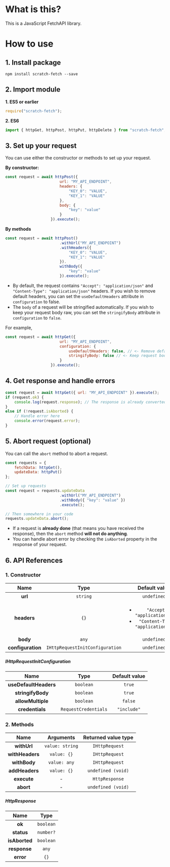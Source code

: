 # What is this?
This is a JavaScript FetchAPI library.

# How to use
## 1. Install package
```npm install scratch-fetch --save```

## 2. Import module
**1. ES5 or earlier**
```javascript
require("scratch-fetch");
```

**2. ES6**
```javascript
import { httpGet, httpPost, httpPut, httpDelete } from "scratch-fetch";
```
## 3. Set up your request
You can use either the constructor or methods to set up your request.

**By constructor:**
```javascript
const request = await httpPost({
                        url: "MY_API_ENDPOINT",
                        headers: {
                            "KEY_0": "VALUE",
                            "KEY_1": "VALUE"
                        },
                        body: {
                            "key": "value"
                        }
                    }).execute();
```

**By methods**
```javascript
const request = await httpPost()
                        .withUrl("MY_API_ENDPOINT")
                        .withHeaders({
                            "KEY_0": "VALUE",
                            "KEY_1": "VALUE"
                        }).
                        withBody({
                            "key": "value"
                        }).execute();
```

- By default, the request contains ```"Accept": "application/json"``` and ```"Content-Type": "application/json"``` headers. If you wish to remove default headers, you can set the ```useDefaultHeaders``` attribute in `configuration` to false.
- The ```body``` of a request will be stringified automatically. If you wish to keep your request body raw, you can set the ```stringifyBody``` attribute in ```configuration``` to ```false```.

For example,
```javascript
const request = await httpGet({
                        url: "MY_API_ENDPOINT",
                        configuration: {
                            useDefaultHeaders: false, // <- Remove default headers.
                            stringifyBody: false // <- Keep request body raw.
                        }
                    }).execute();
```

## 4.  Get response and handle errors
```javascript
const request = await httpGet({ url: "MY_API_ENDPOINT" }).execute();
if (request.ok) {
    console.log(request.response); // The response is already converted to json object.
}
else if (!request.isAborted) {
    // Handle error here
    console.error(request.error);
}
```

## 5. Abort request (optional)
You can call the `abort` method to abort a request.
```javascript
const requests = {
    fetchData: httpGet(),
    updateData: httpPut()
};

// Set up requests
const request = requests.updateData
                        .withUrl("MY_API_ENDPOINT")
                        .withBody({ "key": "value" })
                        .execute();

// Then somewhere in your code
requests.updateData.abort();
```
- If a request is **already done** (that means you have received the response), then the ```abort``` method **will not do anything**.
- You can handle abort error by checking the ```isAborted``` property in the response of your request.

## 6. API References
### 1. Constructor

| Name | Type | Default value |
| :------------: | :------------: | :------------: |
| **url** | ```string``` | ```undefined``` |
| **headers** | ```{}``` |  <ul><li>```"Accept": "application/json"``` </li><li>```"Content-Type": "application/json"``` </li></ul> |
| **body** | ```any``` | ```undefined``` |
| **configuration** | ```IHttpRequestInitConfiguration``` | ```undefined``` |

##### IHttpRequestInitConfiguration

| Name | Type | Default value |
| :------------: | :------------: | :------------: |
| **useDefaultHeaders** | ```boolean``` | ```true``` |
| **stringifyBody** | ```boolean``` | ```true``` |
| **allowMultiple** | ```boolean``` | ```false``` |
| **credentials** | ```RequestCredentials``` | ```"include"``` |

### 2. Methods

| Name | Arguments | Returned value type |
| :------------: | :------------: | :------------: |
| **withUrl** | ```value: string``` | ```IHttpRequest``` |
| **withHeaders** | ```value: {}``` | ```IHttpRequest``` |
| **withBody** | ```value: any``` | ```IHttpRequest``` |
| **addHeaders** | ```value: {}``` | ```undefined (void)``` |
| **execute** | - | ```HttpResponse``` |
| **abort** | - | ```undefined (void)``` |

##### HttpResponse

| Name | Type |
| :------------: | :------------: |
| **ok** | ```boolean``` |
| **status** | ```number?``` |
| **isAborted** | ```boolean``` |
| **response** | ```any``` |
| **error** | ```{}``` |

